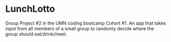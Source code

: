 # LunchLotto
Group Project #2 in the UMN coding bootcamp Cohort #1. An app that takes input from all members of a small group to randomly decide where the group should eat/drink/meet.
